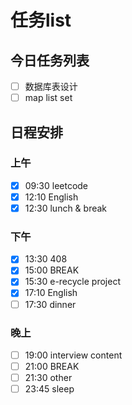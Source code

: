 # 任务list
## 今日任务列表
- [ ] 数据库表设计
- [ ] map list set
## 日程安排
### 上午
- [x] 09:30 leetcode
- [x] 12:10 English
- [x] 12:30 lunch & break
### 下午
- [x] 13:30 408
- [x] 15:00 BREAK
- [x] 15:30 e-recycle project
- [x] 17:10 English
- [ ] 17:30 dinner
### 晚上
- [ ] 19:00 interview content
- [ ] 21:00 BREAK
- [ ] 21:30 other
- [ ] 23:45 sleep